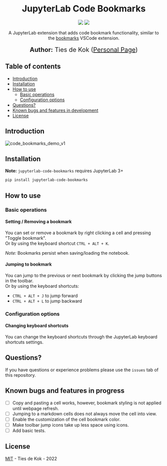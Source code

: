 <h1 align="center">
    JupyterLab Code Bookmarks<br>   
</h1>
<p align="center">  
 <a href="https://opensource.org/licenses/MIT"><img src="https://img.shields.io/badge/license-MIT-blue.svg"></a>
  <img src="https://img.shields.io/badge/last%20updated-August%202022-3d62d1">
 
</p>

<p align="center">
A JupyterLab extension that adds code bookmark functionality, similar to the <a href="https://marketplace.visualstudio.com/items?itemName=alefragnani.Bookmarks">bookmarks</a> VSCode extension.<br>
<br>
  <span style='font-size: 15pt'><strong>Author:</strong> Ties de Kok (<a href="https://www.TiesdeKok.com">Personal Page</a>)</span>
</p>

## Table of contents

  * [Introduction](#introduction)
  * [Installation](#installation)
  * [How to use](#howtouse)
      * [Basic operations](#basic-operations)
      * [Configuration options](#configuration)
  * [Questions?](#questions)
  * [Known bugs and features in development](#in-progress)
  * [License](#license)

<h2 id="introduction">Introduction</h2>
 
![code_bookmarks_demo_v1](https://user-images.githubusercontent.com/13317782/183809039-0203aec0-ff1d-4916-8642-f58cb5c785ad.gif)

<h2 id="installation">Installation</h2>

**Note:** `jupyterlab-code-bookmarks` requires JupyterLab 3+

```bash
pip install jupyterlab-code-bookmarks
```
<h2 id="howtouse">How to use</h2>

<h3 id="basic-operations">Basic operations</h3>

<h4>Setting / Removing a bookmark</h4>

You can set or remove a bookmark by right clicking a cell and pressing "Toggle bookmark".     
Or by using the keyboard shortcut `CTRL + ALT + K`.

*Note:* Bookmarks persist when saving/loading the notebook. 

<h4>Jumping to bookmark</h4>

You can jump to the previous or next bookmark by clicking the jump buttons in the toolbar.     
Or by using the keyboard shortcuts:

- `CTRL + ALT + J` to jump forward
- `CTRL + ALT + L` to jump backward

<h3 id="configuration">Configuration options</h3>

<h4>Changing keyboard shortcuts</h4>

You can change the keyboard shortcuts through the JupyterLab keyboard shortcuts settings.

<h2 id="questions">Questions?</h2>

If you have questions or experience problems please use the `issues` tab of this repository.

<h2 id="in-progress">Known bugs and features in progress</h2>

- [ ] Copy and pasting a cell works, however, bookmark styling is not applied until webpage refresh.   
- [ ] Jumping to a markdown cells does not always move the cell into view.
- [ ] Enable the customization of the cell bookmark color.    
- [ ] Make toolbar jump icons take up less space using icons.   
- [ ] Add basic tests.   

<h2 id="license">License</h2>

[MIT](LICENSE) - Ties de Kok - 2022
